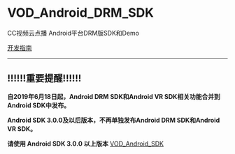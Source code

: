 # VOD_Android_DRM_SDK

CC视频云点播 Android平台DRM版SDK和Demo

[开发指南](https://github.com/CCVideo/VOD_Android_DRM_SDK/wiki)

------------

## !!!!!!重要提醒!!!!!!

**自2019年6月18日起，Android DRM SDK和Android VR SDK相关功能合并到Android SDK中发布。**

**Android SDK 3.0.0及以后版本，不再单独发布Android DRM SDK和Android VR SDK。**

**请使用 Android SDK 3.0.0 以上版本** [VOD_Android_SDK](https://github.com/CCVideo/VOD_Android_SDK/releases)
